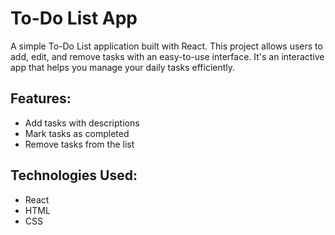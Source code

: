 # To-Do List App

A simple To-Do List application built with React. This project allows users to add, edit, and remove tasks with an easy-to-use interface. It's an interactive app that helps you manage your daily tasks efficiently.

## Features:
- Add tasks with descriptions
- Mark tasks as completed
- Remove tasks from the list


## Technologies Used:
- React
- HTML
- CSS
